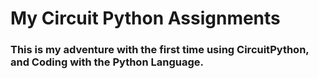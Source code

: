 # My Circuit Python Assignments

### This is my adventure with the first time using CircuitPython, and Coding with the Python Language.
